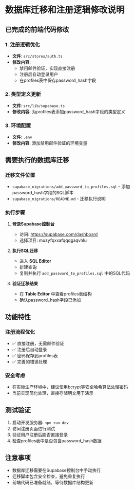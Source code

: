 # 数据库迁移和注册逻辑修改说明

## 已完成的前端代码修改

### 1. 注册逻辑优化
- **文件**: `src/stores/auth.ts`
- **修改内容**: 
  - 禁用邮件验证，实现直接注册
  - 注册后自动登录用户
  - 在profiles表中保存password_hash字段

### 2. 类型定义更新
- **文件**: `src/lib/supabase.ts`
- **修改内容**: 为profiles表添加password_hash字段的类型定义

### 3. 环境配置
- **文件**: `.env`
- **修改内容**: 添加禁用邮件验证的环境变量

## 需要执行的数据库迁移

### 迁移文件位置
- `supabase_migrations/add_password_to_profiles.sql` - 添加password_hash字段的SQL脚本
- `supabase_migrations/README.md` - 迁移执行说明

### 执行步骤

1. **登录Supabase控制台**
   - 访问: https://supabase.com/dashboard
   - 选择项目: muzyfqxxafqqqgaqvhlu

2. **执行SQL迁移**
   - 进入 **SQL Editor**
   - 新建查询
   - 复制并执行 `add_password_to_profiles.sql` 中的SQL代码

3. **验证迁移结果**
   - 在 **Table Editor** 中查看profiles表结构
   - 确认password_hash字段已添加

## 功能特性

### 注册流程优化
- ✅ 直接注册，无需邮件验证
- ✅ 注册后自动登录
- ✅ 密码保存到profiles表
- ✅ 完善的错误处理

### 安全考虑
- 在实际生产环境中，建议使用bcrypt等安全哈希算法处理密码
- 当前实现简化处理，直接存储明文用于演示

## 测试验证

1. 启动开发服务器: `npm run dev`
2. 访问注册页面进行测试
3. 验证用户注册后能否直接登录
4. 检查profiles表中是否包含password_hash数据

## 注意事项

- 数据库迁移需要在Supabase控制台中手动执行
- 迁移脚本包含安全检查，避免重复执行
- 前端代码已准备就绪，等待数据库结构更新